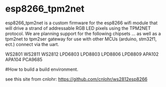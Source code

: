 # esp8266_tpm2net
esp8266_tpm2net is a custom firmware for the esp8266 wifi module that will drive a strand of addressable RGB LED pixels using the TPM2NET protocol.  We are planning support for the following chipsets ... as well as a tpm2net to tpm2ser gateway for use with other MCUs (arduino, stm32f1, ect.) connect via the uart.

WS2801
WS2811
WS2812
LPD6803
LPD8803
LPD8806
LPD8809
APA102
APA104
PCA9685

#How to build a build environment.

see this site from cnlohr: https://github.com/cnlohr/ws2812esp8266

